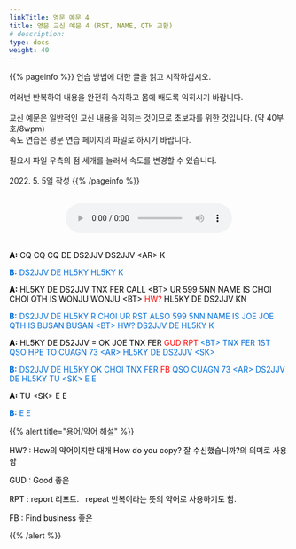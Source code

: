 ```yaml
---
linkTitle: 영문 예문 4
title: 영문 교신 예문 4 (RST, NAME, QTH 교환)
# description: 
type: docs
weight: 40
---
```


{{% pageinfo %}}
연습 방법에 대한 글을 읽고 시작하십시오.<br>
<br>
여러번 반복하여 내용을 완전히 숙지하고 몸에 배도록 익히시기 바랍니다.<br>
<br>
교신 예문은 일반적인 교신 내용을 익히는 것이므로 초보자를 위한 것입니다. (약 40부호/8wpm)<br>
속도 연습은 평문 연습 페이지의 파일로 하시기 바랍니다.<br>
<br>
필요시 파일 우측의 점 세개를 눌러서 속도를 변경할 수 있습니다.<br>
<br>
2022. 5. 5일 작성
{{% /pageinfo %}}

<br>

<center><audio src="https://blog.kakaocdn.net/dn/nr6b1/btrBuy0V7Kr/IwJJkFmyUtdt88KB97x3i1/tfile.mp3" controls="controls"></audio></center>
<br>
<p data-ke-size="size16"><span style="color: #000000;"><b>A:</b> CQ CQ CQ DE DS2JJV DS2JJV &lt;AR&gt; K</span></p>
<p data-ke-size="size16"><span style="color: #006dd7;"><b>B:</b> DS2JJV DE HL5KY HL5KY K</span></p>
<p data-ke-size="size16"><span style="color: #000000;"><b>A:</b> HL5KY DE DS2JJV TNX FER CALL &lt;BT&gt; UR 599 5NN NAME IS CHOI CHOI QTH IS WONJU WONJU &lt;BT&gt; <span style="color: red;">HW?</span><span style="color: #000000;"> HL5KY DE DS2JJV KN</span></p>
<p data-ke-size="size16"><span style="color: #006dd7;"><b>B:</b> DS2JJV DE HL5KY R CHOI UR RST ALSO 599 5NN NAME IS JOE JOE QTH IS BUSAN BUSAN &lt;BT&gt; HW? DS2JJV DE HL5KY K</span></p>
<p data-ke-size="size16"><span style="color: #000000;"><b>A:</b> HL5KY DE DS2JJV = OK JOE TNX FER <span style="color: red;">GUD RPT</span><span style="color: #006dd7;"> &lt;BT&gt; TNX FER 1ST QSO HPE TO CUAGN 73 &lt;AR&gt; HL5KY DE DS2JJV &lt;SK&gt;</span></p>
<p data-ke-size="size16"><span style="color: #006dd7;"><b>B:</b> DS2JJV DE HL5KY OK CHOI TNX FER <span style="color: red;">FB</span><span style="color: #006dd7;"> QSO CUAGN 73 &lt;AR&gt; DS2JJV DE HL5KY TU &lt;SK&gt; E E</span></p>
<p data-ke-size="size16"><span style="color: #000000;"><b>A:</b> TU &lt;SK&gt; E E</span></p>
<p data-ke-size="size16"><span style="color: #006dd7;"><b>B:</b> E E</span></p>

{{% alert title="용어/약어 해설" %}}
<p data-ke-size="size16">
<p data-ke-size="size16"><span style="color: #000000;">HW? : How의 약어이지만 대개 How do you copy? 잘 수신했습니까?의 의미로 사용함</span></p>
<p data-ke-size="size16"><span style="color: #000000;">GUD : Good 좋은</span></p>
<p data-ke-size="size16"><span style="color: #000000;">RPT : report 리포트.&nbsp;&nbsp;  repeat 반복이라는 뜻의 약어로 사용하기도 함.</span></p>
<p data-ke-size="size16"><span style="color: #000000;">FB : Find business 좋은</span></p>
{{% /alert %}}
